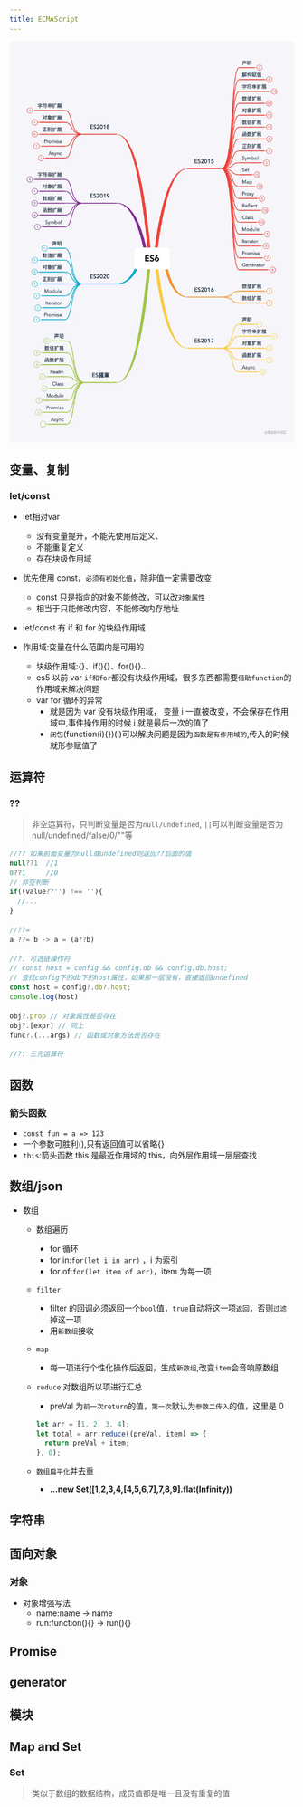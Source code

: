 ```yaml
---
title: ECMAScript
---
```


[![	](../../static/img/web-es6-1.webp)](https://juejin.cn/post/6844903959283367950#heading-12)

## 变量、复制

### let/const

- let相对var
    -   没有变量提升，不能先使用后定义、
    -   不能重复定义
    -   存在块级作用域
- 优先使用 const，`必须有初始化值`，除非值一定需要改变
  - const 只是指向的对象不能修改，可以改`对象属性`
  - 相当于只能修改内容，不能修改内存地址
- let/const 有 if 和 for 的块级作用域

- 作用域:变量在什么范围内是可用的
  - 块级作用域:{}、if(){}、for(){}...
  - es5 以前 var `if和for`都没有块级作用域，很多东西都需要`借助function`的作用域来解决问题
  - var for 循环的异常
    - 就是因为 var 没有块级作用域， 变量 i 一直被改变，不会保存在作用域中,事件操作用的时候 i 就是最后一次的值了
    - `闭包`(function(i){})(i)可以解决问题是因为`函数是有作用域的`,传入的时候就形参赋值了

## 运算符

### ??

> 非空运算符，只判断变量是否为`null/undefined`, `||`可以判断变量是否为 null/undefined/false/0/""等

```javascript
//?? 如果前面变量为null或undefined则返回??后面的值
null??1	 //1
0??1	 //0
// 非空判断
if((value??'') !== ''){
  //...
}

//??=
a ??= b -> a = (a??b)

//?. 可选链操作符
// const host = config && config.db && config.db.host;
// 查找config下的db下的host属性，如果那一层没有，直接返回undefined
const host = config?.db?.host;
console.log(host)

obj?.prop // 对象属性是否存在
obj?.[expr] // 同上
func?.(...args) // 函数或对象方法是否存在

//?: 三元运算符
```

###

## 函数

### 箭头函数

- `const fun = a => 123`
- 一个参数可胜利(),只有返回值可以省略{}
- `this`:箭头函数 this 是最近作用域的 this，向外层作用域一层层查找

## 数组/json

- 数组
  - 数组遍历
    - for 循环
    - for in:`for(let i in arr)` ，i 为索引
    - for of:`for(let item of arr)`，item 为每一项
  - `filter`
    - filter 的回调必须返回一个`bool`值，`true`自动将这一项`返回`，否则`过滤`掉这一项
    - 用`新数组`接收
  - `map`
    - 每一项进行个性化操作后返回，生成`新数组`,改变`item`会音响原数组
  - `reduce`:对数组所以项进行汇总
    - preVal 为`前一次return`的值，`第一次`默认为`参数二传入`的值，这里是 0
    ```javascript
    let arr = [1, 2, 3, 4];
    let total = arr.reduce((preVal, item) => {
      return preVal + item;
    }, 0);
    ```
  - `数组扁平化`并去重

    - **...new Set([1,2,3,4,[4,5,6,7],7,8,9].flat(Infinity))**

## 字符串

## 面向对象

### 对象

- 对象增强写法
  - name:name -> name
  - run:function(){} -> run(){}

## Promise

## generator

## 模块

## Map and Set

### Set

> 类似于数组的数据结构，成员值都是唯一且没有重复的值
